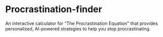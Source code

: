 # Procrastination-finder
An interactive calculator for "The Procrastination Equation" that provides personalized, AI-powered strategies to help you stop procrastinating.
